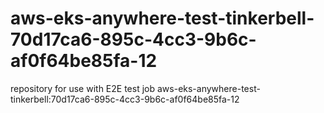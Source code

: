 # aws-eks-anywhere-test-tinkerbell-70d17ca6-895c-4cc3-9b6c-af0f64be85fa-12
repository for use with E2E test job aws-eks-anywhere-test-tinkerbell:70d17ca6-895c-4cc3-9b6c-af0f64be85fa-12
